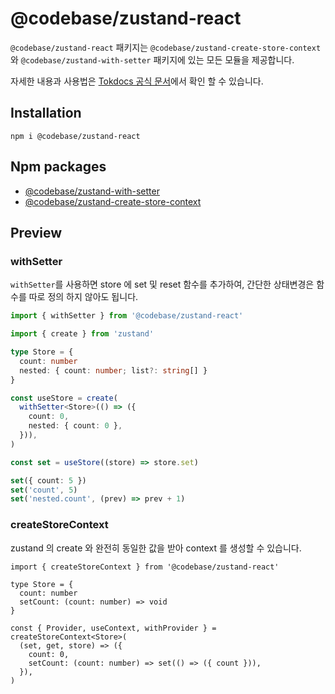 # @codebase/zustand-react

`@codebase/zustand-react` 패키지는 `@codebase/zustand-create-store-context` 와 `@codebase/zustand-with-setter` 패키지에 있는 모든 모듈을 제공합니다.

자세한 내용과 사용법은 [Tokdocs 공식 문서](https://www.codebase.page/docs/docs/zustand/Overview)에서 확인 할 수 있습니다.

## Installation

```
npm i @codebase/zustand-react
```

## Npm packages

- [@codebase/zustand-with-setter](https://www.npmjs.com/package/@codebase/zustand-with-setter)
- [@codebase/zustand-create-store-context](https://www.npmjs.com/package/@codebase/zustand-create-store-context)

## Preview

### withSetter

`withSetter`를 사용하면 store 에 set 및 reset 함수를 추가하여, 간단한 상태변경은 함수를 따로 정의 하지 않아도 됩니다.

```ts
import { withSetter } from '@codebase/zustand-react'

import { create } from 'zustand'

type Store = {
  count: number
  nested: { count: number; list?: string[] }
}

const useStore = create(
  withSetter<Store>(() => ({
    count: 0,
    nested: { count: 0 },
  })),
)

const set = useStore((store) => store.set)

set({ count: 5 })
set('count', 5)
set('nested.count', (prev) => prev + 1)
```

### createStoreContext

zustand 의 create 와 완전히 동일한 값을 받아 context 를 생성할 수 있습니다.

```tsx
import { createStoreContext } from '@codebase/zustand-react'

type Store = {
  count: number
  setCount: (count: number) => void
}

const { Provider, useContext, withProvider } = createStoreContext<Store>(
  (set, get, store) => ({
    count: 0,
    setCount: (count: number) => set(() => ({ count })),
  }),
)
```
